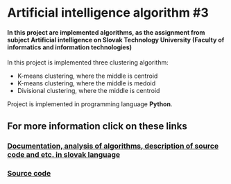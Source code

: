 # Artificial intelligence algorithm #3

#### In this project are implemented algorithms, as the assignment from subject Artificial intelligence on Slovak Technology University (Faculty of informatics and information technologies)

In this project is implemented three clustering algorithm:
- K-means clustering, where the middle is centroid 
- K-means clustering, where the middle is medoid
- Divisional clustering, where the middle is centroid

Project is implemented in programming language **Python**.

## For more information click on these links 
### [Documentation, analysis of algorithms, description of source code and etc. in slovak language](DOC/doc_assign3.pdf)
### [Source code](src/main.py)
